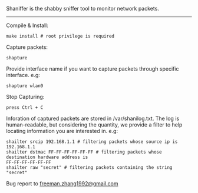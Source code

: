 Shaniffer is the shabby sniffer tool to monitor network packets.

---

Compile & Install:

    make install # root privilege is required

Capture packets:
    
    shapture

Provide interface name if you want to capture packets through specific interface. e.g:
    
    shapture wlan0

Stop Capturing:
    
    press Ctrl + C

Inforation of captured packets are stored in /var/shanilog.txt. The log is human-readable, but
considering the quantity, we provide a filter to help locating information you are interested in.
e.g:

    shailter srcip 192.168.1.1 # filtering packets whose source ip is 192.168.1.1
    shailter dstmac FF-FF-FF-FF-FF-FF # filtering packets whose destination hardware address is
    FF-FF-FF-FF-FF-FF
    shailter raw "secret" # filtering packets containing the string "secret"

Bug report to <freeman.zhang1992@gmail.com>
